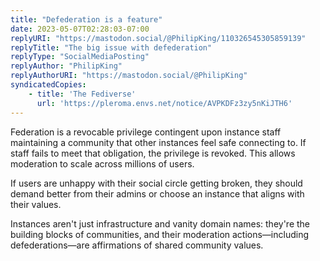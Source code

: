 ```yaml
---
title: "Defederation is a feature"
date: 2023-05-07T02:28:03-07:00
replyURI: "https://mastodon.social/@PhilipKing/110326545305859139"
replyTitle: "The big issue with defederation"
replyType: "SocialMediaPosting"
replyAuthor: "PhilipKing"
replyAuthorURI: "https://mastodon.social/@PhilipKing"
syndicatedCopies:
    - title: 'The Fediverse'
      url: 'https://pleroma.envs.net/notice/AVPKDFz3zy5nKiJTH6'
---
```


Federation is a revocable privilege contingent upon instance staff maintaining a community that other instances feel safe connecting to. If staff fails to meet that obligation, the privilege is revoked. This allows moderation to scale across millions of users.

If users are unhappy with their social circle getting broken, they should demand better from their admins or choose an instance that aligns with their values.

Instances aren't just infrastructure and vanity domain names: they're the building blocks of communities, and their moderation actions—including defederations—are affirmations of shared community values.
